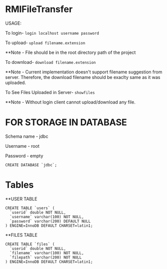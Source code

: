 # RMIFileTransfer

USAGE:

To login-
```login localhost username password```

To upload-
```upload filename.extension```

**Note - File should be in the root directory path of the project

To download-
```download filename.extension```

**Note - Current implementation doesn't support filename suggestion from server. 
Therefore, the download filename should be exaclty same as it was uploaded.

To See Files Uploaded in Server-
```showfiles```

**Note - Without login client cannot upload/download any file.


# FOR STORAGE IN DATABASE

Schema name - jdbc

Username - root

Password - empty

```
CREATE DATABASE `jdbc`;
```
# Tables

**USER TABLE
```
CREATE TABLE `users` (
  `userid` double NOT NULL,
  `username` varchar(100) NOT NULL,
  `password` varchar(200) DEFAULT NULL
) ENGINE=InnoDB DEFAULT CHARSET=latin1;
```
**FILES TABLE
```
CREATE TABLE `files` (
  `userid` double NOT NULL,
  `filename` varchar(100) NOT NULL,
  `filepath` varchar(200) NOT NULL
) ENGINE=InnoDB DEFAULT CHARSET=latin1;
```
